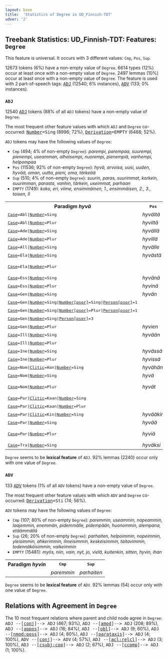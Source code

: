 ```yaml
---
layout: base
title:  'Statistics of Degree in UD_Finnish-TDT'
udver: '2'
---
```


## Treebank Statistics: UD_Finnish-TDT: Features: `Degree`

This feature is universal.
It occurs with 3 different values: `Cmp`, `Pos`, `Sup`.

12673 tokens (6%) have a non-empty value of `Degree`.
6614 types (12%) occur at least once with a non-empty value of `Degree`.
2497 lemmas (10%) occur at least once with a non-empty value of `Degree`.
The feature is used with 2 part-of-speech tags: <tt><a href="fi_tdt-pos-ADJ.html">ADJ</a></tt> (12540; 6% instances), <tt><a href="fi_tdt-pos-ADV.html">ADV</a></tt> (133; 0% instances).

### `ADJ`

12540 <tt><a href="fi_tdt-pos-ADJ.html">ADJ</a></tt> tokens (88% of all `ADJ` tokens) have a non-empty value of `Degree`.

The most frequent other feature values with which `ADJ` and `Degree` co-occurred: <tt><a href="fi_tdt-feat-Number.html">Number</a></tt><tt>=Sing</tt> (8996; 72%), <tt><a href="fi_tdt-feat-Derivation.html">Derivation</a></tt><tt>=EMPTY</tt> (6468; 52%).

`ADJ` tokens may have the following values of `Degree`:

* `Cmp` (494; 4% of non-empty `Degree`): <em>parempi, parempaa, suurempi, pienempi, useamman, alhaisempi, nuorempi, pienempiä, vanhempi, helpompaa</em>
* `Pos` (11536; 92% of non-empty `Degree`): <em>hyvä, arvoisa, uusi, uuden, hyvää, oman, uutta, pieni, oma, tärkeää</em>
* `Sup` (510; 4% of non-empty `Degree`): <em>suurin, paras, suurimmat, korkein, suurimman, parasta, vanhin, tärkein, useimmat, parhaan</em>
* `EMPTY` (1749): <em>koko, eri, viime, ensimmäinen, 1., ensimmäisen, 2., 3., toisen, II</em>

<table>
  <tr><th>Paradigm <i>hyvä</i></th><th><tt>Pos</tt></th><th><tt>Cmp</tt></th><th><tt>Sup</tt></th></tr>
  <tr><td><tt><tt><a href="fi_tdt-feat-Case.html">Case</a></tt><tt>=Abl</tt>|<tt><a href="fi_tdt-feat-Number.html">Number</a></tt><tt>=Sing</tt></tt></td><td><em>hyvältä</em></td><td><em>paremmalta</em></td><td></td></tr>
  <tr><td><tt><tt><a href="fi_tdt-feat-Case.html">Case</a></tt><tt>=Abl</tt>|<tt><a href="fi_tdt-feat-Number.html">Number</a></tt><tt>=Plur</tt></tt></td><td><em>hyviltä</em></td><td></td><td></td></tr>
  <tr><td><tt><tt><a href="fi_tdt-feat-Case.html">Case</a></tt><tt>=Ade</tt>|<tt><a href="fi_tdt-feat-Number.html">Number</a></tt><tt>=Sing</tt></tt></td><td><em>hyvällä</em></td><td></td><td><em>parhaalla</em></td></tr>
  <tr><td><tt><tt><a href="fi_tdt-feat-Case.html">Case</a></tt><tt>=Ade</tt>|<tt><a href="fi_tdt-feat-Number.html">Number</a></tt><tt>=Plur</tt></tt></td><td><em>hyvillä</em></td><td></td><td></td></tr>
  <tr><td><tt><tt><a href="fi_tdt-feat-Case.html">Case</a></tt><tt>=All</tt>|<tt><a href="fi_tdt-feat-Number.html">Number</a></tt><tt>=Sing</tt></tt></td><td><em>hyvälle</em></td><td><em>paremmalle</em></td><td></td></tr>
  <tr><td><tt><tt><a href="fi_tdt-feat-Case.html">Case</a></tt><tt>=Ela</tt>|<tt><a href="fi_tdt-feat-Number.html">Number</a></tt><tt>=Sing</tt></tt></td><td><em>hyvästä</em></td><td><em>paremmasta</em></td><td><em>parhaasta</em></td></tr>
  <tr><td><tt><tt><a href="fi_tdt-feat-Case.html">Case</a></tt><tt>=Ela</tt>|<tt><a href="fi_tdt-feat-Number.html">Number</a></tt><tt>=Plur</tt></tt></td><td></td><td></td><td><em>parhaista, parhaimmista</em></td></tr>
  <tr><td><tt><tt><a href="fi_tdt-feat-Case.html">Case</a></tt><tt>=Ess</tt>|<tt><a href="fi_tdt-feat-Number.html">Number</a></tt><tt>=Sing</tt></tt></td><td><em>hyvänä</em></td><td><em>parempana</em></td><td></td></tr>
  <tr><td><tt><tt><a href="fi_tdt-feat-Case.html">Case</a></tt><tt>=Ess</tt>|<tt><a href="fi_tdt-feat-Number.html">Number</a></tt><tt>=Plur</tt></tt></td><td><em>hyvinä</em></td><td></td><td><em>parhaimpina</em></td></tr>
  <tr><td><tt><tt><a href="fi_tdt-feat-Case.html">Case</a></tt><tt>=Gen</tt>|<tt><a href="fi_tdt-feat-Number.html">Number</a></tt><tt>=Sing</tt></tt></td><td><em>hyvän</em></td><td><em>paremman</em></td><td><em>parhaan</em></td></tr>
  <tr><td><tt><tt><a href="fi_tdt-feat-Case.html">Case</a></tt><tt>=Gen</tt>|<tt><a href="fi_tdt-feat-Number.html">Number</a></tt><tt>=Sing</tt>|<tt><a href="fi_tdt-feat-Number-psor.html">Number[psor]</a></tt><tt>=Sing</tt>|<tt><a href="fi_tdt-feat-Person-psor.html">Person[psor]</a></tt><tt>=1</tt></tt></td><td></td><td></td><td><em>parhaani</em></td></tr>
  <tr><td><tt><tt><a href="fi_tdt-feat-Case.html">Case</a></tt><tt>=Gen</tt>|<tt><a href="fi_tdt-feat-Number.html">Number</a></tt><tt>=Sing</tt>|<tt><a href="fi_tdt-feat-Number-psor.html">Number[psor]</a></tt><tt>=Plur</tt>|<tt><a href="fi_tdt-feat-Person-psor.html">Person[psor]</a></tt><tt>=1</tt></tt></td><td></td><td></td><td><em>parhaamme</em></td></tr>
  <tr><td><tt><tt><a href="fi_tdt-feat-Case.html">Case</a></tt><tt>=Gen</tt>|<tt><a href="fi_tdt-feat-Number.html">Number</a></tt><tt>=Sing</tt>|<tt><a href="fi_tdt-feat-Person-psor.html">Person[psor]</a></tt><tt>=3</tt></tt></td><td></td><td></td><td><em>parhaansa</em></td></tr>
  <tr><td><tt><tt><a href="fi_tdt-feat-Case.html">Case</a></tt><tt>=Gen</tt>|<tt><a href="fi_tdt-feat-Number.html">Number</a></tt><tt>=Plur</tt></tt></td><td><em>hyvien</em></td><td></td><td><em>parhaiden</em></td></tr>
  <tr><td><tt><tt><a href="fi_tdt-feat-Case.html">Case</a></tt><tt>=Ill</tt>|<tt><a href="fi_tdt-feat-Number.html">Number</a></tt><tt>=Sing</tt></tt></td><td><em>hyvään</em></td><td><em>parempaan</em></td><td><em>parhaaseen</em></td></tr>
  <tr><td><tt><tt><a href="fi_tdt-feat-Case.html">Case</a></tt><tt>=Ill</tt>|<tt><a href="fi_tdt-feat-Number.html">Number</a></tt><tt>=Plur</tt></tt></td><td></td><td></td><td><em>parhaisiin</em></td></tr>
  <tr><td><tt><tt><a href="fi_tdt-feat-Case.html">Case</a></tt><tt>=Ine</tt>|<tt><a href="fi_tdt-feat-Number.html">Number</a></tt><tt>=Sing</tt></tt></td><td><em>hyvässä</em></td><td></td><td></td></tr>
  <tr><td><tt><tt><a href="fi_tdt-feat-Case.html">Case</a></tt><tt>=Ine</tt>|<tt><a href="fi_tdt-feat-Number.html">Number</a></tt><tt>=Plur</tt></tt></td><td><em>hyvissä</em></td><td></td><td></td></tr>
  <tr><td><tt><tt><a href="fi_tdt-feat-Case.html">Case</a></tt><tt>=Nom</tt>|<tt><a href="fi_tdt-feat-Clitic.html">Clitic</a></tt><tt>=Han</tt>|<tt><a href="fi_tdt-feat-Number.html">Number</a></tt><tt>=Sing</tt></tt></td><td><em>hyvähän</em></td><td></td><td></td></tr>
  <tr><td><tt><tt><a href="fi_tdt-feat-Case.html">Case</a></tt><tt>=Nom</tt>|<tt><a href="fi_tdt-feat-Number.html">Number</a></tt><tt>=Sing</tt></tt></td><td><em>hyvä</em></td><td><em>parempi</em></td><td><em>paras</em></td></tr>
  <tr><td><tt><tt><a href="fi_tdt-feat-Case.html">Case</a></tt><tt>=Nom</tt>|<tt><a href="fi_tdt-feat-Number.html">Number</a></tt><tt>=Plur</tt></tt></td><td><em>hyvät</em></td><td><em>paremmat</em></td><td><em>parhaat, parhaimmat</em></td></tr>
  <tr><td><tt><tt><a href="fi_tdt-feat-Case.html">Case</a></tt><tt>=Par</tt>|<tt><a href="fi_tdt-feat-Clitic.html">Clitic</a></tt><tt>=Kaan</tt>|<tt><a href="fi_tdt-feat-Number.html">Number</a></tt><tt>=Sing</tt></tt></td><td></td><td><em>parempaakaan</em></td><td></td></tr>
  <tr><td><tt><tt><a href="fi_tdt-feat-Case.html">Case</a></tt><tt>=Par</tt>|<tt><a href="fi_tdt-feat-Clitic.html">Clitic</a></tt><tt>=Kaan</tt>|<tt><a href="fi_tdt-feat-Number.html">Number</a></tt><tt>=Plur</tt></tt></td><td></td><td><em>parempiakaan</em></td><td></td></tr>
  <tr><td><tt><tt><a href="fi_tdt-feat-Case.html">Case</a></tt><tt>=Par</tt>|<tt><a href="fi_tdt-feat-Clitic.html">Clitic</a></tt><tt>=Kin</tt>|<tt><a href="fi_tdt-feat-Number.html">Number</a></tt><tt>=Sing</tt></tt></td><td><em>hyvääkin</em></td><td><em>parempaakin</em></td><td></td></tr>
  <tr><td><tt><tt><a href="fi_tdt-feat-Case.html">Case</a></tt><tt>=Par</tt>|<tt><a href="fi_tdt-feat-Number.html">Number</a></tt><tt>=Sing</tt></tt></td><td><em>hyvää</em></td><td><em>parempaa</em></td><td><em>parasta</em></td></tr>
  <tr><td><tt><tt><a href="fi_tdt-feat-Case.html">Case</a></tt><tt>=Par</tt>|<tt><a href="fi_tdt-feat-Number.html">Number</a></tt><tt>=Plur</tt></tt></td><td><em>hyviä</em></td><td><em>parempia</em></td><td><em>parhaita, parhaimpia</em></td></tr>
  <tr><td><tt><tt><a href="fi_tdt-feat-Case.html">Case</a></tt><tt>=Tra</tt>|<tt><a href="fi_tdt-feat-Number.html">Number</a></tt><tt>=Sing</tt></tt></td><td><em>hyväksi</em></td><td><em>paremmaksi</em></td><td><em>parhaaksi</em></td></tr>
</table>

`Degree` seems to be **lexical feature** of `ADJ`. 92% lemmas (2240) occur only with one value of `Degree`.

### `ADV`

133 <tt><a href="fi_tdt-pos-ADV.html">ADV</a></tt> tokens (1% of all `ADV` tokens) have a non-empty value of `Degree`.

The most frequent other feature values with which `ADV` and `Degree` co-occurred: <tt><a href="fi_tdt-feat-Derivation.html">Derivation</a></tt><tt>=Sti</tt> (74; 56%).

`ADV` tokens may have the following values of `Degree`:

* `Cmp` (107; 80% of non-empty `Degree`): <em>paremmin, useammin, nopeammin, laajemmin, enemmän, pidemmälle, pidempään, huonommin, alempana, etäämmällä</em>
* `Sup` (26; 20% of non-empty `Degree`): <em>parhaiten, helpoimmin, nopeimmin, yleisimmin, ahkerimmin, ilmeisimmin, keskeisimmin, taitavimmin, todennäköisimmin, vaikeimmin</em>
* `EMPTY` (15481): <em>myös, niin, vain, nyt, jo, vielä, kuitenkin, sitten, hyvin, ihan</em>

<table>
  <tr><th>Paradigm <i>hyvin</i></th><th><tt>Cmp</tt></th><th><tt>Sup</tt></th></tr>
  <tr><td><tt></tt></td><td><em>paremmin</em></td><td><em>parhaiten</em></td></tr>
</table>

`Degree` seems to be **lexical feature** of `ADV`. 92% lemmas (54) occur only with one value of `Degree`.

## Relations with Agreement in `Degree`

The 10 most frequent relations where parent and child node agree in `Degree`:
<tt>ADJ --[<tt><a href="fi_tdt-dep-conj.html">conj</a></tt>]--> ADJ</tt> (467; 93%),
<tt>ADJ --[<tt><a href="fi_tdt-dep-amod.html">amod</a></tt>]--> ADJ</tt> (208; 89%),
<tt>ADJ --[<tt><a href="fi_tdt-dep-appos.html">appos</a></tt>]--> ADJ</tt> (16; 84%),
<tt>ADJ --[<tt><a href="fi_tdt-dep-obl.html">obl</a></tt>]--> ADJ</tt> (9; 60%),
<tt>ADJ --[<tt><a href="fi_tdt-dep-nmod-poss.html">nmod:poss</a></tt>]--> ADJ</tt> (4; 80%),
<tt>ADJ --[<tt><a href="fi_tdt-dep-parataxis.html">parataxis</a></tt>]--> ADJ</tt> (4; 100%),
<tt>ADV --[<tt><a href="fi_tdt-dep-conj.html">conj</a></tt>]--> ADV</tt> (4; 57%),
<tt>ADJ --[<tt><a href="fi_tdt-dep-acl-relcl.html">acl:relcl</a></tt>]--> ADJ</tt> (3; 100%),
<tt>ADJ --[<tt><a href="fi_tdt-dep-csubj-cop.html">csubj:cop</a></tt>]--> ADJ</tt> (2; 67%),
<tt>ADJ --[<tt><a href="fi_tdt-dep-ccomp.html">ccomp</a></tt>]--> ADJ</tt> (1; 100%).

